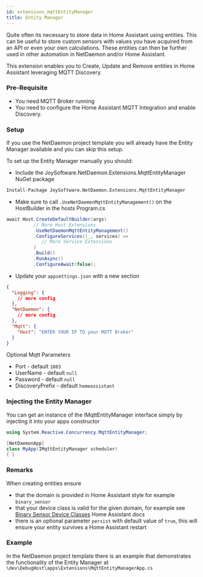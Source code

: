 ```yaml
---
id: extensions_mqttEntityManager
title: Entity Manager
---
```


Quite often its necessary to store data in Home Assistant using entities. This can be useful to store custom sensors with values you have acquired from an API or even your own calculations. These entities can then be further used in other automation in NetDaemon and/or Home Assistant.

This extension enables you to Create, Update and Remove entities in Home Assistant leveraging MQTT Discovery.

### Pre-Requisite
- You need MQTT Broker running
- You need to configure the Home Assistant MQTT Integration and enable Discovery.

### Setup
If you use the NetDaemon project template you will already have the Entity Manager available and you can skip this setup.

To set up the Entity Manager manually you should:

- Include the JoySoftware.NetDaemon.Extensions.MqttEntityManager NuGet package 

```ps
Install-Package JoySoftware.NetDaemon.Extensions.MqttEntityManager 
```

- Make sure to call `.UseNetDaemonMqttEntityManagement()` on the HostBuilder in the hosts Program.cs

```csharp
await Host.CreateDefaultBuilder(args)
          // More Host Extensions
          .UseNetDaemonMqttEntityManagement()
          .ConfigureServices((_, services) =>
             // More Service Extensions
          )
          .Build()
          .RunAsync()
          .ConfigureAwait(false);
```
- Update your `appsettings.json` with a new section
```json
{
  "Logging": {
    // more config
  },
  "NetDaemon": {
    // more config
  },
  "Mqtt": {
    "Host": "ENTER YOUR IP TO your MQTT Broker"
  }
}
```
Optional Mqtt Parameters

- Port - default `1883`
- UserName - default `null`
- Password - default `null`
- DiscoveryPrefix - default `homeassistant`

### Injecting the Entity Manager

You can get an instance of the IMqttEntityManager interface simply by injecting it into your apps constructor

```csharp
using System.Reactive.Concurrency.MqttEntityManager; 

[NetDaemonApp]
class MyApp(IMqttEntityManager scheduler)
{ }
```

### Remarks
When creating entities ensure
- that the domain is provided in Home Assistant style for example `binary_sensor`
- that your device class is valid for the given domain, for example see [Binary Sensor Device Classes](https://developers.home-assistant.io/docs/core/entity/binary-sensor?_highlight=device&_highlight=class#available-device-classes) Home Assistant docs
- there is an optional parameter `persist` with default value of `true`, this will ensure your entity survives a Home Assistant restart

### Example 
In the NetDaemon project template there is an example that demonstrates the functionality of the Entity Manager at `\dev\DebugHost\apps\Extensions\MqttEntityManagerApp.cs`
